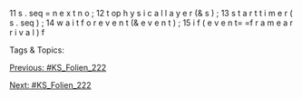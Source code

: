 11 s . seq = n e x t n o ;
12 t op h y s i c a l l a y e r (& s ) ;
13 s t a r t t i m e r ( s . seq ) ;
14 w a i t f o r e v e n t (& e v e n t ) ;
15 i f ( e v e n t= =f r a m e a r r i v a l ) f

   Tags & Topics:
   

[Previous: #KS_Folien_222](KS_Folien_222.md)

[Next: #KS_Folien_222](KS_Folien_222.md)